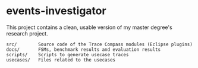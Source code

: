 # events-investigator
This project contains a clean, usable version of my master degree's research project.

	src/		Source code of the Trace Compass modules (Eclipse plugins)
	docs/		FSMs, benchmark results and evaluation results
	scripts/	Scripts to generate usecase traces
	usecases/	Files related to the usecases

